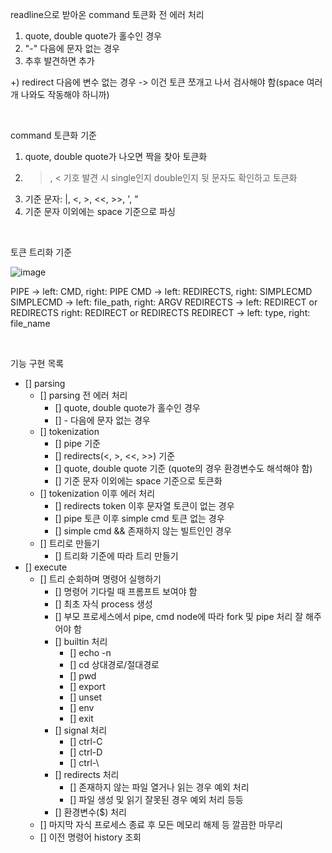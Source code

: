 readline으로 받아온 command 토큰화 전 에러 처리

1. quote, double quote가 홀수인 경우
2. "-" 다음에 문자 없는 경우
3. 추후 발견하면 추가

+) redirect 다음에 변수 없는 경우 -> 이건 토큰 쪼개고 나서 검사해야 함(space 여러 개 나와도 작동해야 하니까)

<br/>

command 토큰화 기준

1. quote, double quote가 나오면 짝을 찾아 토큰화
2. >, < 기호 발견 시 single인지 double인지 뒷 문자도 확인하고 토큰화
3. 기준 문자: |, <, >, <<, >>, ', "
4. 기준 문자 이외에는 space 기준으로 파싱

<br/>

토큰 트리화 기준

![image](https://user-images.githubusercontent.com/67726356/169008976-4023d913-135b-482f-a593-8db26e482010.png)

PIPE ->         left: CMD,                   right: PIPE
CMD ->          left: REDIRECTS,             right: SIMPLECMD
SIMPLECMD ->    left: file_path,             right: ARGV
REDIRECTS ->    left: REDIRECT or REDIRECTS  right: REDIRECT or REDIRECTS
REDIRECT ->     left: type,                  right: file_name

<br/>

기능 구현 목록
- [] parsing
  - [] parsing 전 에러 처리
    - [] quote, double quote가 홀수인 경우
    - [] - 다음에 문자 없는 경우
  - [] tokenization
    - [] pipe 기준
    - [] redirects(<, >, <<, >>) 기준
    - [] quote, double quote 기준 (quote의 경우 환경변수도 해석해야 함)
    - [] 기준 문자 이외에는 space 기준으로 토큰화
  - [] tokenization 이후 에러 처리
    - [] redirects token 이후 문자열 토큰이 없는 경우
    - [] pipe 토큰 이후 simple cmd 토큰 없는 경우
    - [] simple cmd && 존재하지 않는 빌트인인 경우
  - [] 트리로 만들기
    - [] 트리화 기준에 따라 트리 만들기
- [] execute
  - [] 트리 순회하며 명령어 실행하기
    - [] 명령어 기다릴 때 프롬프트 보여야 함
    - [] 최초 자식 process 생성
    - [] 부모 프로세스에서 pipe, cmd node에 따라 fork 및 pipe 처리 잘 해주어야 함
    - [] builtin 처리
      - [] echo -n
      - [] cd 상대경로/절대경로
      - [] pwd
      - [] export
      - [] unset
      - [] env
      - [] exit
    - [] signal 처리
      - [] ctrl-C
      - [] ctrl-D
      - [] ctrl-\
    - [] redirects 처리
      - [] 존재하지 않는 파일 열거나 읽는 경우 예외 처리
      - [] 파일 생성 및 읽기 잘못된 경우 예외 처리 등등
    - [] 환경변수($) 처리
  - [] 마지막 자식 프로세스 종료 후 모든 메모리 해제 등 깔끔한 마무리
  - [] 이전 명령어 history 조회
